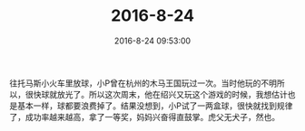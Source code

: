 ﻿---
title: 2016-8-24
date: 2016-8-24 09:53:00
tags:
categories: 爸爸
---
往托马斯小火车里放球，小P曾在杭州的木马王国玩过一次。当时他玩的不明所以，很快球就放光了。所以这次周末，他在绍兴又玩这个游戏的时候，我想估计也是基本一样，球都要浪费掉了。结果没想到，小P试了一两盒球，很快就找到规律了，成功率越来越高，拿了一等奖，妈妈兴奋得直鼓掌。虎父无犬子，然也。